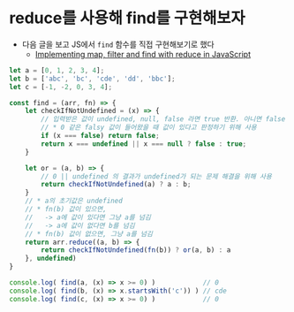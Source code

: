 # reduce를 사용해 find를 구현해보자

- 다음 글을 보고 JS에서 `find` 함수를 직접 구현해보기로 했다
    - [Implementing map, filter and find with reduce in JavaScript](https://maurobringolf.ch/2017/06/implementing-map-filter-and-find-with-reduce-in-javascript/)

```javascript
let a = [0, 1, 2, 3, 4];
let b = ['abc', 'bc', 'cde', 'dd', 'bbc'];
let c = [-1, -2, 0, 3, 4];

const find = (arr, fn) => {
    let checkIfNotUndefined = (x) => {
        // 입력받은 값이 undefined, null, false 라면 true 반환. 아니면 false 반환
        // * 0 같은 falsy 값이 들어왔을 때 값이 있다고 판정하기 위해 사용
        if (x === false) return false;
        return x === undefined || x === null ? false : true;
    }

    let or = (a, b) => {
        // 0 || undefined 의 결과가 undefined가 되는 문제 해결을 위해 사용
        return checkIfNotUndefined(a) ? a : b;
    }
    // * a의 초기값은 undefined
    // * fn(b) 값이 있으면,
    //   -> a에 값이 있다면 그냥 a를 넘김
    //   -> a에 값이 없다면 b를 넘김
    // * fn(b) 값이 없으면, 그냥 a를 넘김
    return arr.reduce((a, b) => {
        return checkIfNotUndefined(fn(b)) ? or(a, b) : a
    }, undefined)
}

console.log( find(a, (x) => x >= 0) )            // 0
console.log( find(b, (x) => x.startsWith('c')) ) // cde
console.log( find(c, (x) => x >= 0) )            // 0
```

